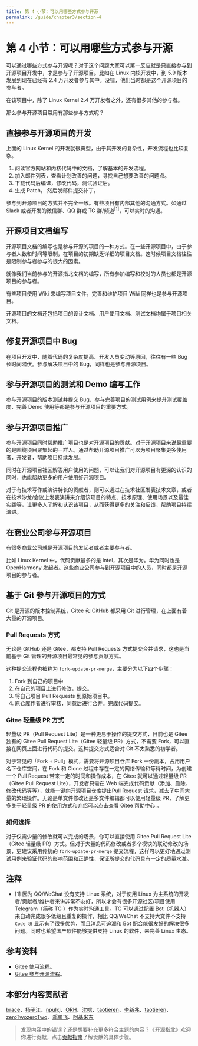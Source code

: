 ```yaml
---
title: 第 4 小节：可以用哪些方式参与开源
permalink: /guide/chapter3/section-4
---
```


# 第 4 小节：可以用哪些方式参与开源

可以通过哪些方式参与开源呢？对于这个问题大家可以第一反应就是只直接参与到开源项目开发中，才是参与了开源项目。比如在 Linux 内核开发中，到 5.9 版本发展到现在已经有 2.4 万开发者参与其中。没错，他们当时都是这个开源项目的参与者。

在该项目中，除了 Linux Kernel 2.4 万开发者之外，还有很多其他的参与者。

那么参与开源项目常用有那些参与方式呢？

## 直接参与开源项目的开发

上面的 Linux Kernel 的开发就很典型，由于其开发的复杂性，开发流程也比较复杂。

1. 阅读官方网站和内核代码中的文档，了解基本的开发流程。
2. 加入邮件列表，查看计划改善的问题，寻找自己想要改善的问题点。
3. 下载代码后编译，修改代码，测试验证后。
4. 生成 Patch， 然后发邮件提交补丁。

参与到开源项目的方式并不完全一致。有些项目有内部其他的沟通方式。如通过 Slack 或者开发的微信群、QQ 群或 TG 群/频道<sup>[1]</sup>，可以实时的沟通。

## 开源项目文档编写

开源项目文档的编写也是参与开源的项目的一种方式。在一些开源项目中，由于参与者人数和时间等限制，在项目的初期缺乏详细的项目文档。这时候项目文档往往是限制参与者参与的很大的因素。

就像我们当前参与的开源指北文档的编写，所有参加编写和校对的人员也都是开源项目的参与者。

有些项目使用 Wiki 来编写项目文件，完善和维护项目 Wiki 同样也是参与开源项目。

开源项目的文档还包括项目的设计文档、用户使用文档、测试文档均属于项目相关文档。

## 修复开源项目中 Bug

在项目开发中，随着代码的复杂度提高、开发人员变动等原因，往往有一些 Bug 长时间潜伏。参与解决项目中的 Bug，同样也是参与开源项目。

## 参与开源项目的测试和 Demo 编写工作

参与开源项目的版本测试并提交 Bug、参与完善项目的测试用例来提升测试覆盖度、完善 Demo 使用等都是参与开源项目的重要方式。

## 参与开源项目推广

参与开源项目同时帮助推广项目也是对开源项目的贡献。对于开源项目来说最重要的是围绕项目聚集起的一群人。通过帮助开源项目推广可以为项目聚集更多使用者，开发者，帮助项目持续发展。

同时在开源项目社区解答用户使用的问题，可以让我们对开源项目有更深的认识的同时，也能帮助更多的用户使用好开源项目。

对于有技术写作或演讲特长的贡献者，则可以通过在技术社区发表技术文章，或者在技术沙龙/会议上发表演讲来介绍该项目的特点、技术原理、使用场景以及最佳实践等，让更多人了解和认识该项目，从而获得更多的关注和反馈，帮助项目持续演进。

## 在商业公司参与开源项目

有很多商业公司就是开源项目的发起者或者主要参与者。

比如 Linux Kernel 中，代码贡献最多的是 Intel，其次是华为。华为同时也是 OpenHarmony 发起者。这些商业公司参与到开源项目中的人员，同时都是开源项目的参与者。

## 基于 Git 参与开源项目的方式

Git 是开源的版本控制系统，Gitee 和 GitHub 都采用 Git 进行管理，在上面有着大量的开源项目。
    
### Pull Requests 方式

无论是 GitHub 还是 Gitee，都支持 Pull Requests 方式提交合并请求，这也是当前基于 Git 管理的开源项目最常见的参与贡献方式。

这种提交流程也被称为 `fork-update-pr-merge`，主要分为以下四个步骤：

1. Fork 到自己的项目中
2. 在自己的项目上进行修改，提交。
3. 将自己项目 Pull Requests 到原始项目中。
4. 原仓库作者进行审核，同意后进行合并。完成代码提交。

### Gitee 轻量级 PR 方式 

轻量级 PR（Pull Request Lite）是一种更易于操作的提交方式，目前也是 Gitee 独有的 Gitee Pull Request Lite（Gitee 轻量级 PR）方式，不需要 Fork，可以直接在网页上面进行代码的提交。这种提交方式适合对 Git 不太熟悉的初学者。

对于常见的「Fork + Pull」模式，需要将开源项目仓库 Fork 一份副本，占用用户名下仓库空间，在 Fork 和 Clone 过程中存在一定的网络传输和等待时间，为创建一个 Pull Request 带来一定的时间和操作成本，在 Gitee 就可以通过轻量级 PR（Gitee Pull Request Lite），开发者只需在 Web 端完成代码贡献（添加、删除、修改代码等等），就能一键向开源项目仓库提出Pull Request 请求，减去了中间大量的繁琐操作。无论是单文件修改还是多文件编辑都可以使用轻量级 PR，了解更多关于轻量级 PR 的使用方式和介绍可以点击查看 [Gitee 帮助中心](https://gitee.com/help/articles/4291) 。

### 如何选择

对于仅需少量的修改就可以完成的场景，你可以直接使用 Gitee Pull Request Lite（Gitee 轻量级 PR）方式。但对于大量的代码修改或者多个模块的联动修改的场景，更建议采用传统的 `fork-update-pr-merge` 提交流程，这样可以更好地通过测试用例来验证代码的影响范围和正确性，保证所提交的代码具有一定的质量水准。

## 注释

- [1] 因为 QQ/WeChat 没有支持 Linux 系统，对于使用 Linux 为主系统的开发者/贡献者/维护者来讲非常不友好，所以才会有很多开源社区/项目使用 Telegram（简称 TG ）作为实时沟通工具。TG 可以通过配置 Bot（机器人）来自动完成很多低级且重复的操作，相比 QQ/WeChat 不支持大文件不支持 `Code 块` 显示有了很多优势，而且消息可追溯和 Bot 配合能很友好的解决很多问题。同时也希望国产软件能够提供支持 Linux 的软件，来完善 Linux 生态。

## 参考资料

* [Gitee 使用流程](https://blog.csdn.net/qq_45069279/article/details/106174340)。
* [Gitee 参与开源流程](https://blog.csdn.net/u010852680/article/details/77718998)。

## 本部分内容贡献者

[brace](https://gitee.com/awang)、[杨子江](https://gitee.com/nodexy)、[npulxj](https://gitee.com/npu_lxj)、[ORH](https://gitee.com/orh)、[沈唁](https://gitee.com/sy-records)、[taotieren](https://gitee.com/taotieren)、[李新兆](https://gitee.com/li-xinzhao)、[taotieren](https://gitee.com/taotieren)、[zeroTwozeroTwo](https://gitee.com/zerotwozerotwo)、[郝鹏飞](https://gitee.com/DakeHao)、[阿基米东](https://gitee.com/luhuadong)

> 发现内容中的错误？还是想要补充更多符合主题的内容？《开源指北》欢迎你进行贡献，点击[贡献指南](./../贡献指南.md)了解贡献的具体步骤。